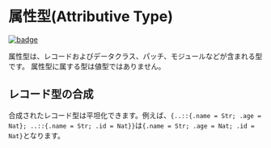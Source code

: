 # 属性型(Attributive Type)

[![badge](https://img.shields.io/endpoint.svg?url=https%3A%2F%2Fgezf7g7pd5.execute-api.ap-northeast-1.amazonaws.com%2Fdefault%2Fsource_up_to_date%3Fowner%3Derg-lang%26repos%3Derg%26ref%3Dmain%26path%3Ddoc/EN/syntax/type/09_attributive.md%26commit_hash%3Deccd113c1512076c367fb87ea73406f91ff83ba7)](https://gezf7g7pd5.execute-api.ap-northeast-1.amazonaws.com/default/source_up_to_date?owner=erg-lang&repos=erg&ref=main&path=doc/EN/syntax/type/09_attributive.md&commit_hash=eccd113c1512076c367fb87ea73406f91ff83ba7)

属性型は、レコードおよびデータクラス、パッチ、モジュールなどが含まれる型です。
属性型に属する型は値型ではありません。

## レコード型の合成

合成されたレコード型は平坦化できます。例えば、`{..::{.name = Str; .age = Nat}; ..::{.name = Str; .id = Nat}}`は`{.name = Str; .age = Nat; .id = Nat}`となります。

